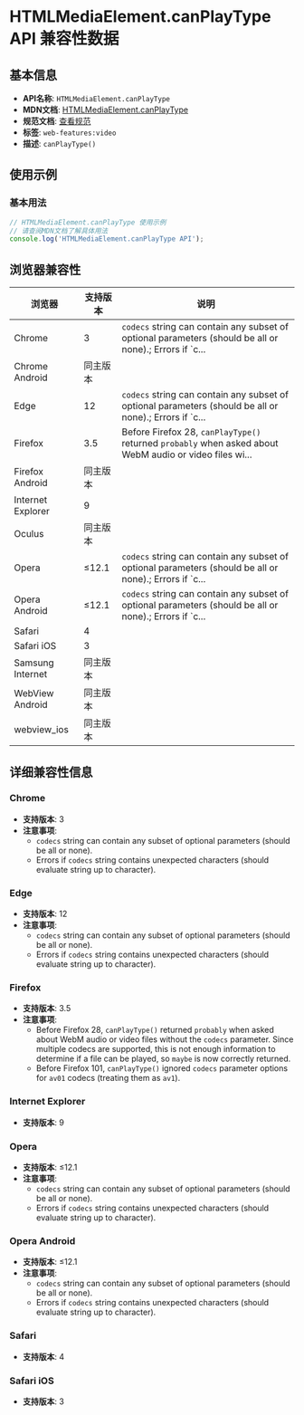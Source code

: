 # HTMLMediaElement.canPlayType API 兼容性数据

## 基本信息

- **API名称**: `HTMLMediaElement.canPlayType`
- **MDN文档**: [HTMLMediaElement.canPlayType](https://developer.mozilla.org/docs/Web/API/HTMLMediaElement/canPlayType)
- **规范文档**: [查看规范](https://html.spec.whatwg.org/multipage/media.html#dom-navigator-canplaytype-dev)
- **标签**: `web-features:video`
- **描述**: `canPlayType()`

## 使用示例

### 基本用法

```javascript
// HTMLMediaElement.canPlayType 使用示例
// 请查阅MDN文档了解具体用法
console.log('HTMLMediaElement.canPlayType API');
```

## 浏览器兼容性

| 浏览器 | 支持版本 | 说明 |
|--------|----------|------|
| Chrome | 3 | `codecs` string can contain any subset of optional parameters (should be all or none).; Errors if `c... |
| Chrome Android | 同主版本 |  |
| Edge | 12 | `codecs` string can contain any subset of optional parameters (should be all or none).; Errors if `c... |
| Firefox | 3.5 | Before Firefox 28, `canPlayType()` returned `probably` when asked about WebM audio or video files wi... |
| Firefox Android | 同主版本 |  |
| Internet Explorer | 9 |  |
| Oculus | 同主版本 |  |
| Opera | ≤12.1 | `codecs` string can contain any subset of optional parameters (should be all or none).; Errors if `c... |
| Opera Android | ≤12.1 | `codecs` string can contain any subset of optional parameters (should be all or none).; Errors if `c... |
| Safari | 4 |  |
| Safari iOS | 3 |  |
| Samsung Internet | 同主版本 |  |
| WebView Android | 同主版本 |  |
| webview_ios | 同主版本 |  |

## 详细兼容性信息

### Chrome

- **支持版本**: 3
- **注意事项**:
  - `codecs` string can contain any subset of optional parameters (should be all or none).
  - Errors if `codecs` string contains unexpected characters (should evaluate string up to character).

### Edge

- **支持版本**: 12
- **注意事项**:
  - `codecs` string can contain any subset of optional parameters (should be all or none).
  - Errors if `codecs` string contains unexpected characters (should evaluate string up to character).

### Firefox

- **支持版本**: 3.5
- **注意事项**:
  - Before Firefox 28, `canPlayType()` returned `probably` when asked about WebM audio or video files without the `codecs` parameter. Since multiple codecs are supported, this is not enough information to determine if a file can be played, so `maybe` is now correctly returned.
  - Before Firefox 101, `canPlayType()` ignored `codecs` parameter options for `av01` codecs (treating them as `av1`).

### Internet Explorer

- **支持版本**: 9

### Opera

- **支持版本**: ≤12.1
- **注意事项**:
  - `codecs` string can contain any subset of optional parameters (should be all or none).
  - Errors if `codecs` string contains unexpected characters (should evaluate string up to character).

### Opera Android

- **支持版本**: ≤12.1
- **注意事项**:
  - `codecs` string can contain any subset of optional parameters (should be all or none).
  - Errors if `codecs` string contains unexpected characters (should evaluate string up to character).

### Safari

- **支持版本**: 4

### Safari iOS

- **支持版本**: 3

